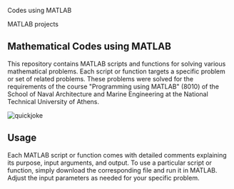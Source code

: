 Codes using MATLAB

MATLAB projects

## Mathematical Codes using MATLAB

This repository contains MATLAB scripts and functions for solving various mathematical problems. Each script or function targets a specific problem or set of related problems. These problems were solved for the requirements of the course "Programming using MATLAB" (8010) of the School of Naval Architecture and Marine Engineering at the National Technical University of Athens.

![quickjoke](https://github.com/panosstav/MarineEngineering/assets/143627430/fa60e0f2-94ae-4eb1-94ff-964faeafbc6e)

## Usage

Each MATLAB script or function comes with detailed comments explaining its purpose, input arguments, and output. To use a particular script or function, simply download the corresponding file and run it in MATLAB. Adjust the input parameters as needed for your specific problem.
